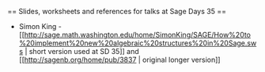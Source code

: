== Slides, worksheets and references for talks at Sage Days 35 ==

 * Simon King - [[http://sage.math.washington.edu/home/SimonKing/SAGE/How%20to%20implement%20new%20algebraic%20structures%20in%20Sage.sws | short version used at SD 35]] and [[http://sagenb.org/home/pub/3837 | original longer version]]
